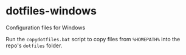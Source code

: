 # dotfiles-windows
Configuration files for Windows

Run the `copydotfiles.bat` script to copy files from `%HOMEPATH%` into the repo's `dotfiles` folder.
